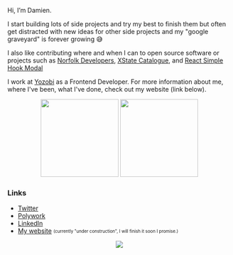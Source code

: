 Hi, I’m Damien. 

I start building lots of side projects and try my best to finish them but often get distracted with new ideas for other side projects and my "google graveyard" is forever growing 😅

I also like contributing where and when I can to open source software or projects such as [Norfolk Developers](https://www.norfolkdevelopers.com/), [XState Catalogue](https://xstate-catalogue.com/), and [React Simple Hook Modal](https://react-simple-hook-modal.vercel.app/)

I work at [Yozobi](https://www.yozobi.com/) as a Frontend Developer. For more information about me, where I've been, what I've done, check out my website (link below).

<p align= "center">
  <img height= "175" src="https://github-readme-stats.vercel.app/api?username=damiensedgwick&theme=react&show_icons=true&include_all_commits=true&count_private=true" />
  <img height= "175" src="https://github-readme-stats.vercel.app/api/top-langs/?username=damiensedgwick&theme=react&layout=compact" />
</p>

### Links
* [Twitter](https://www.linkedin.com/in/damiensedgwick/)
* [Polywork](https://www.polywork.com/dks)
* [LinkedIn](https://www.twitter.com/damiensedgwick)
* [My website](https://www.damiensedgwick.com) <sub><sup>(currently "under construction", I will finish it soon I promise.)</sup></sub>

<p align="center">
  <img src="https://www.codewars.com/users/damiensedgwick/badges/small" />  
</p>
